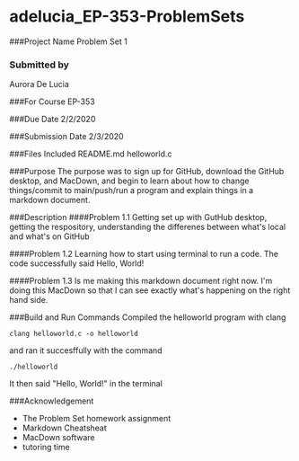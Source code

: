 # adelucia_EP-353-ProblemSets
 
###Project Name
Problem Set 1

### Submitted by
Aurora De Lucia

###For Course
EP-353

###Due Date
2/2/2020

###Submission Date
2/3/2020

###Files Included
README.md
helloworld.c

###Purpose
The purpose was to sign up for GitHub, download the GitHub desktop, and MacDown, and begin to learn about how to change things/commit to main/push/run a program and explain things in a markdown document.

###Description
####Problem 1.1
Getting set up with GutHub desktop, getting the respository, understanding the differenes between what's local and what's on GitHub

####Problem 1.2
Learning how to start using terminal to run a code. The code successfully said Hello, World!

####Problem 1.3
Is me making this markdown document right now. I'm doing this MacDown so that I can see exactly what's happening on the right hand side. 

###Build and Run Commands
Compiled the helloworld program with clang 


```clang helloworld.c -o helloworld  ```


and ran it succesffully with the command 


``` ./helloworld ```
 
It then said "Hello, World!" in the terminal

###Acknowledgement
- The Problem Set homework assignment
- Markdown Cheatsheat
- MacDown software
- tutoring time
